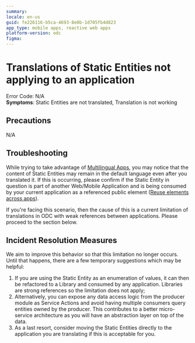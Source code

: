 ```yaml
---
summary: 
locale: en-us
guid: fe226116-b5ca-4693-8e0b-1d705fb4d823
app_type: mobile apps, reactive web apps
platform-version: odc
figma:
---
```


<h1>Translations of Static Entities not applying to an application</h1>

<p>Error Code: N/A<br/>
<strong>Symptoms</strong>: Static Entities are not translated, Translation is not working</p>

<h2>Precautions</h2>

<p>N/A</p>

<h2>Troubleshooting</h2>

<p>While trying to take advantage of <a href="https://success.outsystems.com/documentation/outsystems_developer_cloud/building_apps/multilingual_apps/">Multilingual Apps</a>, you may notice that the content of Static Entities may remain in the default language even after you translated it. If this is occurring, please confirm if the Static Entity in question is part of another Web/Mobile Application and is being consumed by your current application as a referenced public element (<a href="https://success.outsystems.com/documentation/outsystems_developer_cloud/app_architecture/reuse_elements_across_apps/">Reuse elements across apps</a>).</p>

<p>If you're facing this scenario, then the cause of this is a current limitation of translations in ODC with weak references between applications. Please proceed to the section below.</p>

<h2>Incident Resolution Measures</h2>

<p>We aim to improve this behavior so that this limitation no longer occurs. Until that happens, there are a few temporary suggestions which may be helpful:</p>

<ol>
    <li>If you are using the Static Entity as an enumeration of values, it can then be refactored to a Library and consumed by any application. Libraries are strong references so the limitation does not apply;</li>
    <li>Alternatively, you can expose any data access logic from the producer module as Service Actions and avoid having multiple consumers query entities owned by the producer. This contributes to a better micro-service architecture as you will have an abstraction layer on top of the data.</li>
    <li>As a last resort, consider moving the Static Entities directly to the application you are translating if this is acceptable for you.</li>
</ol>

